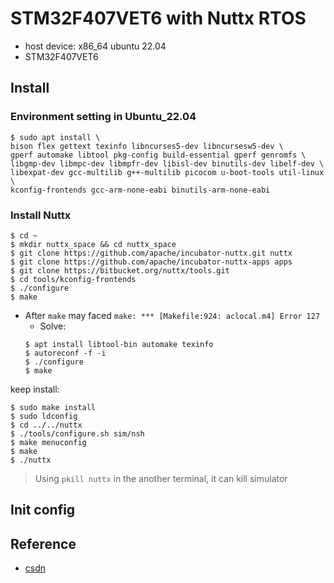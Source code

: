# STM32F407VET6 with Nuttx RTOS
* host device: x86_64 ubuntu 22.04
* STM32F407VET6

## Install
### Environment setting in Ubuntu_22.04
```shell
$ sudo apt install \
bison flex gettext texinfo libncurses5-dev libncursesw5-dev \
gperf automake libtool pkg-config build-essential gperf genromfs \
libgmp-dev libmpc-dev libmpfr-dev libisl-dev binutils-dev libelf-dev \
libexpat-dev gcc-multilib g++-multilib picocom u-boot-tools util-linux \
kconfig-frontends gcc-arm-none-eabi binutils-arm-none-eabi
```

### Install Nuttx 
```shell
$ cd ~ 
$ mkdir nuttx_space && cd nuttx_space
$ git clone https://github.com/apache/incubator-nuttx.git nuttx
$ git clone https://github.com/apache/incubator-nuttx-apps apps
$ git clone https://bitbucket.org/nuttx/tools.git
$ cd tools/kconfig-frontends
$ ./configure
$ make
```
* After `make` may faced `make: *** [Makefile:924: aclocal.m4] Error 127`
  * Solve: 
  ```shell
  $ apt install libtool-bin automake texinfo
  $ autoreconf -f -i
  $ ./configure
  $ make
  ```
keep install:
```shell
$ sudo make install
$ sudo ldconfig
$ cd ../../nuttx
$ ./tools/configure.sh sim/nsh
$ make menuconfig
$ make
$ ./nuttx
```
> Using `pkill nuttx` in the another terminal, it can kill simulator
## Init config

## Reference 
* [csdn](https://blog.csdn.net/Alkaid2000/article/details/127573074?spm=1001.2014.3001.5502)
